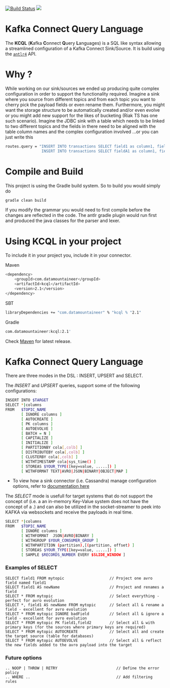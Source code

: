 [![Build Status](https://travis-ci.org/Landoop/kafka-connect-query-language.svg?branch=master)](https://travis-ci.org/Landoop/kafka-connect-query-language)
[<img src="https://img.shields.io/badge/latest%20release-v2.1-blue.svg?label=latest%20release"/>](http://search.maven.org/#search%7Cga%7C1%7Cg%3A%22com.datamountaineer%22%20AND%20a%3A%22kcql%22)


# Kafka Connect Query Language

The **KCQL** (**K**afka **C**onnect **Q**uery **L**anguages) is a SQL like syntax allowing a streamlined configuration of a Kafka Connect Sink/Source. It is build using the <a href="https://github.com/antlr/grammars-v4">`antlr4`</a> API.

# Why ?

While working on our sink/sources we ended up producing quite complex configuration in order to support the functionality required. Imagine a sink where you source from different topics and from each topic you want to cherry pick the payload fields or even rename them. Furthermore, you might want the storage structure to be automatically created and/or even evolve or you might add new support for the likes of bucketing (Riak TS has one such scenario). Imagine the JDBC sink with a table which needs to be linked to two different topics and the fields in there need to be aligned with the table column names and the complex configuration involved ...or you can just write this

```bash
routes.query = "INSERT INTO transactions SELECT field1 as column1, field2 as column2, field3 FROM topic_A;
                INSERT INTO transactions SELECT fieldA1 as column1, fieldA2 as column2, fieldC FROM topic_B;"
```

# Compile and Build
This project is using the Gradle build system. So to build you would simply do
```bash
gradle clean build
```
If you modify the grammar you would need to first compile before the changes are reflected in the code. The antlr gradle plugin would run first and produced the java classes
for the parser and lexer.

# Using KCQL in your project 
To include it in your project you, include it in your connector.

Maven
```bash
<dependency>
	<groupId>com.datamountaineer</groupId>
	<artifactId>kcql</artifactId>
	<version>2.1</version>
</dependency>
```

SBT
```bash
libraryDependencies += "com.datamountaineer" % "kcql % "2.1"
```

Gradle
```bash
com.datamountaineer:kcql:2.1'
```

Check <a href="http://search.maven.org/#search%7Cga%7C1%7Ca%3A%22kcql%22">Maven</a> for latest release.


# Kafka Connect Query Language 

There are three modes in the DSL : INSERT, UPSERT and SELECT.

The *INSERT* and *UPSERT* queries, support some of the following configurations:

```bash
INSERT INTO $TARGET 
SELECT *|columns 
FROM   $TOPIC_NAME 
       [ IGNORE columns ]
       [ AUTOCREATE ]
       [ PK columns ]
       [ AUTOEVOLVE ]
       [ BATCH = N ]
       [ CAPITALIZE ]
       [ INITIALIZE ]
       [ PARTITIONBY cola[,colb] ]
       [ DISTRIBUTEBY cola[,colb] ]
       [ CLUSTERBY cola[,colb] ]
       [ WITHTIMESTAMP cola|sys_time() ]
       [ STOREAS $YOUR_TYPE([key=value, .....]) ]
       [ WITHFORMAT TEXT|AVRO|JSON|BINARY|OBJECT|MAP ]
```

* To view how a sink connector (i.e. Cassandra) manage configuration options, refer to
<a href="http://docs.datamountaineer.com/en/latest/connectors.html">documentation here</a>

The *SELECT* mode is usefull for target systems that do not support the concept of <namespace> (i.e. a an in-memory
Key-Value system does not have the concept of a <database>.<table>) and can also be utilized in the socket-streamer
to peek into KAFKA via websockets and receive the payloads in real time.

```bash
SELECT *|columns 
FROM   $TOPIC_NAME 
       [ IGNORE columns ]
       [ WITHFORMAT  JSON|AVRO|BINARY ]
       [ WITHGROUP $YOUR_CONSUMER_GROUP ]
       [ WITHPARTITION (partition),[(partition, offset) ]
       [ STOREAS $YOUR_TYPE([key=value, .....]) ]
       [ SAMPLE $RECORDS_NUMBER EVERY $SLIDE_WINDOW ]
```

### Examples of SELECT

    SELECT field1 FROM mytopic                    // Project one avro field named field1
    SELECT field1 AS newName                      // Project and renames a field
    SELECT * FROM mytopic                         // Select everything - perfect for avro evolution
    SELECT *, field1 AS newName FROM mytopic      // Select all & rename a field - excellent for avro evolution
    SELECT * FROM mytopic IGNORE badField         // Select all & ignore a field - excellent for avro evolution
    SELECT * FROM mytopic PK field1,field2        // Select all & with primary keys (for the sources where primary keys are required)
    SELECT * FROM mytopic AUTOCREATE              // Select all and create the target source (table for databases)
    SELECT * FROM mytopic AUTOEVOLVE              // Select all & reflect the new fields added to the avro payload into the target

### Future options

    .. NOOP | THROW | RETRY                          // Define the error policy 
    .. WHERE ..                                      // Add filtering rules
  
